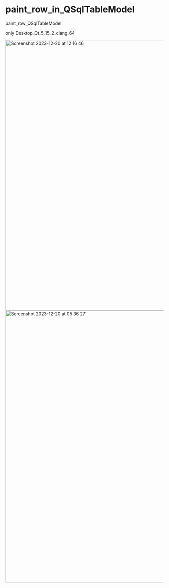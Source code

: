 # paint_row_in_QSqlTableModel
paint_row_QSqlTableModel

only Desktop_Qt_5_15_2_clang_64

<img width="859" alt="Screenshot 2023-12-20 at 12 16 46" src="https://github.com/dmytra/paint_row_in_QSqlTableModel/assets/105235692/5ae36ba9-103a-4ea6-97e4-35fa795950f1">

<img width="864" alt="Screenshot 2023-12-20 at 05 36 27" src="https://github.com/dmytra/paint_row_in_QSqlTableModel/assets/105235692/8584dc6d-68f7-40e0-bed5-b4417d9420d6">
